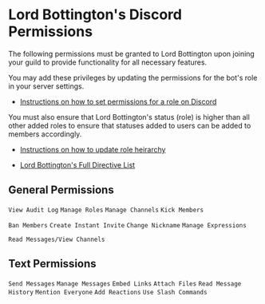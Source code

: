 # Lord Bottington's Discord Permissions

The following permissions must be granted to Lord Bottington upon joining your guild to provide functionality for all necessary features.

You may add these privileges by updating the permissions for the bot's role in your server settings.
+ [Instructions on how to set permissions for a role on Discord](https://support.discord.com/hc/en-us/articles/206029707-Setting-Up-Permissions-FAQ#:~:text=You%20can%20adjust%20permissions%20of,all%20features%20of%20a%20channel.)

You must also ensure that Lord Bottington's status (role) is higher than all other added roles to ensure that statuses added to users can be added to members accordingly.
+ [Instructions on how to update role heirarchy](https://helpv2.quickbase.com/hc/en-us/articles/4570311906836-Reorder-Role-Priorities-)

+ [Lord Bottington's Full Directive List](https://github.com/xxjsweezeyxx/Lord-Bottington/blob/main/Full%20Directive%20List.md)

## General Permissions
`View Audit Log`
`Manage Roles`
`Manage Channels`
`Kick Members`

`Ban Members`
`Create Instant Invite`
`Change Nickname`
`Manage Expressions`

`Read Messages/View Channels`

## Text Permissions
`Send Messages`
`Manage Messages`
`Embed Links`
`Attach Files`
`Read Message History`
`Mention Everyone`
`Add Reactions`
`Use Slash Commands`
